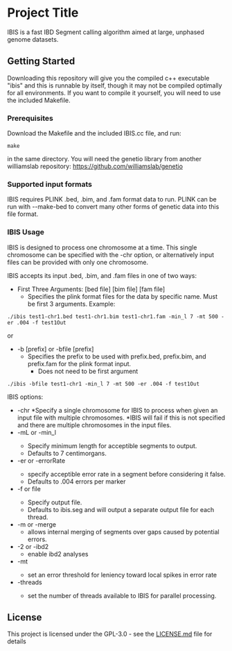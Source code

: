 # Project Title

IBIS is a fast IBD Segment calling algorithm aimed at large, unphased genome datasets.

## Getting Started

Downloading this repository will give you the compiled c++ executable "ibis" and this is runnable by itself, though it may not be compiled optimally for all environments. If you want to compile it yourself, you will need to use the included Makefile.

### Prerequisites

Download the Makefile and the included IBIS.cc file, and run:

```
make
```
in the same directory. You will need the genetio library from another williamslab repository:
https://github.com/williamslab/genetio

### Supported input formats

IBIS requires PLINK .bed, .bim, and .fam format data to run. PLINK can be run with --make-bed to convert many other forms of genetic data into this file format.

### IBIS Usage

IBIS is designed to process one chromosome at a time. This single chromosome can be specified with the -chr option, or alternatively input files can be provided with only one chromosome.

IBIS accepts its input .bed, .bim, and .fam files in one of two ways:

* First Three Arguments: [bed file] [bim file] [fam file]         
	* Specifies the plink format files for the data by specific name. Must be first 3 arguments.
Example:
```
./ibis test1-chr1.bed test1-chr1.bim test1-chr1.fam -min_l 7 -mt 500 -er .004 -f test1Out
```
or
* -b [prefix] or -bfile [prefix]         
	* Specifies the prefix to be used with prefix.bed, prefix.bim, and prefix.fam for the plink format input.
        * Does not need to be first argument

```
./ibis -bfile test1-chr1 -min_l 7 -mt 500 -er .004 -f test1Out
```
IBIS options:

* -chr <value>
	*Specify a single chromosome for IBIS to process when given an input file with multiple chromosomes.
	*IBIS will fail if this is not specified and there are multiple chromosomes in the input files.
* -mL or -min_l <value>            
	* Specify minimum length for acceptible segments to output.
	* Defaults to 7 centimorgans.
* -er or -errorRate <value>        
	* specify acceptible error rate in a segment before considering it false.                           
	* Defaults to .004 errors per marker
* -f or file <filename>           
	* Specify output file.
	* Defaults to ibis<thread number>.seg and will output a separate output file for each thread.
* -m or -merge                    
	* allows internal merging of segments over gaps caused by potential errors.
* -2 or -ibd2                     
	* enable ibd2 analyses
* -mt <value>                     
	* set an error threshold for leniency toward local spikes in error rate
* -threads <value>                
	* set the number of threads available to IBIS for parallel processing.

## License

This project is licensed under the GPL-3.0 - see the [LICENSE.md](LICENSE.md) file for details
